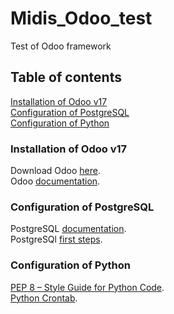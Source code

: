 # Midis_Odoo_test
Test of Odoo framework

## Table of contents
[Installation of Odoo v17](#installation-of-odoo-v17)  
[Configuration of PostgreSQL](#configuration-of-postgresql)  
[Configuration of Python](#configuration-of-python)

### Installation of Odoo v17
Download Odoo [here](https://www.odoo.com/page/download).  
Odoo [documentation](https://www.odoo.com/documentation/17.0/).

### Configuration of PostgreSQL
PostgreSQL [documentation](https://www.postgresql.org/docs/current/).  
PostgreSQl [first steps](https://wiki.postgresql.org/wiki/First_steps).

### Configuration of Python
[PEP 8 – Style Guide for Python Code](https://peps.python.org/pep-0008/).  
[Python Crontab](https://pypi.org/project/python-crontab/).

